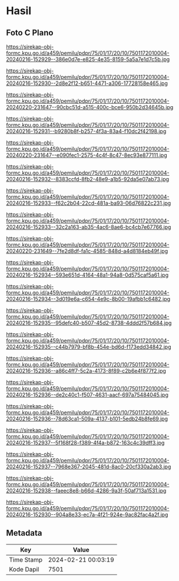 # Hasil

## Foto C Plano

https://sirekap-obj-formc.kpu.go.id/a459/pemilu/pdpr/75/01/17/20/10/7501172010004-20240216-152929--386e0d7e-e825-4e35-8159-5a5a7e1d7c5b.jpg

https://sirekap-obj-formc.kpu.go.id/a459/pemilu/pdpr/75/01/17/20/10/7501172010004-20240216-152930--2d8e2f12-b651-4471-a306-17728158e465.jpg

https://sirekap-obj-formc.kpu.go.id/a459/pemilu/pdpr/75/01/17/20/10/7501172010004-20240220-231647--90cbc51d-a515-400c-bce6-950b2d34645b.jpg

https://sirekap-obj-formc.kpu.go.id/a459/pemilu/pdpr/75/01/17/20/10/7501172010004-20240216-152931--b9280b8f-b257-4f3a-83a4-f10dc2f42198.jpg

https://sirekap-obj-formc.kpu.go.id/a459/pemilu/pdpr/75/01/17/20/10/7501172010004-20240220-231647--e090fec1-2575-4c4f-8c47-8ec93e877111.jpg

https://sirekap-obj-formc.kpu.go.id/a459/pemilu/pdpr/75/01/17/20/10/7501172010004-20240216-152932--8383ccfd-8fb2-48e9-a1b5-92da5e07ab73.jpg

https://sirekap-obj-formc.kpu.go.id/a459/pemilu/pdpr/75/01/17/20/10/7501172010004-20240216-152933--f62c2b04-22cd-481a-ba93-06d76822c231.jpg

https://sirekap-obj-formc.kpu.go.id/a459/pemilu/pdpr/75/01/17/20/10/7501172010004-20240216-152933--32c2a163-ab35-4ac6-8ae6-bc4cb7e67766.jpg

https://sirekap-obj-formc.kpu.go.id/a459/pemilu/pdpr/75/01/17/20/10/7501172010004-20240220-231649--7fe2d8df-fa1c-4585-848d-a4d8184eb49f.jpg

https://sirekap-obj-formc.kpu.go.id/a459/pemilu/pdpr/75/01/17/20/10/7501172010004-20240216-152934--593e651d-4164-48a1-94a8-0d575caf5a61.jpg

https://sirekap-obj-formc.kpu.go.id/a459/pemilu/pdpr/75/01/17/20/10/7501172010004-20240216-152934--3d019e6a-c654-4e9c-8b00-19afbb1c6482.jpg

https://sirekap-obj-formc.kpu.go.id/a459/pemilu/pdpr/75/01/17/20/10/7501172010004-20240216-152935--95defc40-b507-45d2-8738-4ddd2f57b684.jpg

https://sirekap-obj-formc.kpu.go.id/a459/pemilu/pdpr/75/01/17/20/10/7501172010004-20240216-152935--c44b7979-bf8b-454e-bd6d-f173edd34842.jpg

https://sirekap-obj-formc.kpu.go.id/a459/pemilu/pdpr/75/01/17/20/10/7501172010004-20240216-152936--a86c4ff7-5c2a-4173-8f89-c2b6e4f877f2.jpg

https://sirekap-obj-formc.kpu.go.id/a459/pemilu/pdpr/75/01/17/20/10/7501172010004-20240216-152936--de2c40c1-f507-4631-aacf-697a75484045.jpg

https://sirekap-obj-formc.kpu.go.id/a459/pemilu/pdpr/75/01/17/20/10/7501172010004-20240216-152936--78d63ca1-509a-4137-b101-5edb24b8fe69.jpg

https://sirekap-obj-formc.kpu.go.id/a459/pemilu/pdpr/75/01/17/20/10/7501172010004-20240216-152937--5f168f28-f389-4f4a-b872-163c4c39dff3.jpg

https://sirekap-obj-formc.kpu.go.id/a459/pemilu/pdpr/75/01/17/20/10/7501172010004-20240216-152937--7968e367-2045-481d-8ac0-20cf330a2ab3.jpg

https://sirekap-obj-formc.kpu.go.id/a459/pemilu/pdpr/75/01/17/20/10/7501172010004-20240216-152938--faeec8e8-b66d-4286-9a3f-50af713a1531.jpg

https://sirekap-obj-formc.kpu.go.id/a459/pemilu/pdpr/75/01/17/20/10/7501172010004-20240216-152930--904a8e33-ec7a-4f21-924e-9ac82fac4a2f.jpg


## Metadata

| Key        | Value               |
| ---------- | ------------------- |
| Time Stamp | 2024-02-21 00:03:19 |
| Kode Dapil | 7501                |



